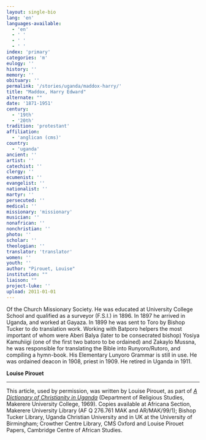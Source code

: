 ```yaml
---
layout: single-bio
lang: 'en'
languages-available:
  - 'en'
  - ' '
  - ' '
  - ' '
index: 'primary'
categories: 'm'
eulogy: ''
history: ''
memory: ''
obituary: ''
permalink: '/stories/uganda/maddox-harry/'
title: "Maddox, Harry Edward"
alternate: ""
date: '1871-1951'
century:
  - '19th'
  - '20th'
tradition: 'protestant'
affiliation:
  - 'anglican (cms)'
country:
  - 'uganda'
ancient: ''
artist: ''
catechist: ''
clergy: ''
ecumenist: ''
evangelist: ''
nationalist: ''
martyr: ''
persecuted: ''
medical: ''
missionary: 'missionary'
musician: ''
nonafrican: ''
nonchristian: ''
photo: ''
scholar: ''
theologian: ''
translator: 'translator'
women: ''
youth: ''
author: "Pirouet, Louise"
institution: ""
liaison: ""
project-luke: ''
upload: 2011-01-01
---
```




Of the Church Missionary Society. He was educated at University College School and qualified as a surveyor (F.S.I.) in 1896. In 1897 he arrived in Uganda, and worked at Gayaza. In 1899 he was sent to Toro by Bishop Tucker to do translation work. Working with Batporo helpers the most important of whom were Aberi Balya (later to be consecrated bishop) Yosiya Kamuhiigi (one of the first two batoro to be ordained) and Zakaylo Mussna, he was responsible for translating the Bible into Runyoro/Rutoro, and compiling a hymn-book. His Elementary Lunyoro Grammar is still in use. He was ordained deacon in 1908, priest in 1909. He retired in Uganda in 1911.

**Louise Pirouet**

---

This article, used by permission, was written by Louise Pirouet, as part of [*A Dictionary of Christianity in Uganda*](../pirouet-foreword/) (Department of Religious Studies, Makerere University College, 1969). Copies available at Africana Section, Makerere University Library (AF Q 276.761 MAK and AR/MAK/99/1); Bishop Tucker Library, Uganda Christian University and in UK at the University of Birmingham; Crowther Centre Library, CMS Oxford and Louise Pirouet Papers, Cambridge Centre of African Studies.
